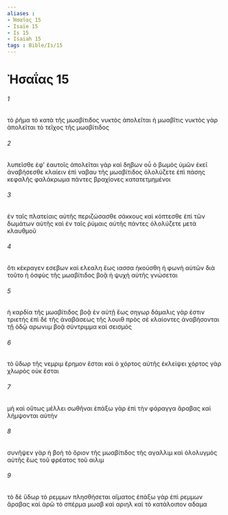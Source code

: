 ```yaml
---
aliases : 
- Ἠσαΐας 15
- Isaïe 15
- Is 15
- Isaiah 15
tags : Bible/Is/15
---
```


# Ἠσαΐας 15

###### 1
τὸ ῥῆμα τὸ κατὰ τῆς μωαβίτιδος νυκτὸς ἀπολεῖται ἡ μωαβῖτις νυκτὸς γὰρ ἀπολεῖται τὸ τεῖχος τῆς μωαβίτιδος
###### 2
λυπεῖσθε ἐφ' ἑαυτοῖς ἀπολεῖται γὰρ καὶ δηβων οὗ ὁ βωμὸς ὑμῶν ἐκεῖ ἀναβήσεσθε κλαίειν ἐπὶ ναβαυ τῆς μωαβίτιδος ὀλολύζετε ἐπὶ πάσης κεφαλῆς φαλάκρωμα πάντες βραχίονες κατατετμημένοι
###### 3
ἐν ταῖς πλατείαις αὐτῆς περιζώσασθε σάκκους καὶ κόπτεσθε ἐπὶ τῶν δωμάτων αὐτῆς καὶ ἐν ταῖς ῥύμαις αὐτῆς πάντες ὀλολύζετε μετὰ κλαυθμοῦ
###### 4
ὅτι κέκραγεν εσεβων καὶ ελεαλη ἕως ιασσα ἠκούσθη ἡ φωνὴ αὐτῶν διὰ τοῦτο ἡ ὀσφὺς τῆς μωαβίτιδος βοᾷ ἡ ψυχὴ αὐτῆς γνώσεται
###### 5
ἡ καρδία τῆς μωαβίτιδος βοᾷ ἐν αὐτῇ ἕως σηγωρ δάμαλις γάρ ἐστιν τριετής ἐπὶ δὲ τῆς ἀναβάσεως τῆς λουιθ πρὸς σὲ κλαίοντες ἀναβήσονται τῇ ὁδῷ αρωνιιμ βοᾷ σύντριμμα καὶ σεισμός
###### 6
τὸ ὕδωρ τῆς νεμριμ ἔρημον ἔσται καὶ ὁ χόρτος αὐτῆς ἐκλείψει χόρτος γὰρ χλωρὸς οὐκ ἔσται
###### 7
μὴ καὶ οὕτως μέλλει σωθῆναι ἐπάξω γὰρ ἐπὶ τὴν φάραγγα ἄραβας καὶ λήμψονται αὐτήν
###### 8
συνῆψεν γὰρ ἡ βοὴ τὸ ὅριον τῆς μωαβίτιδος τῆς αγαλλιμ καὶ ὀλολυγμὸς αὐτῆς ἕως τοῦ φρέατος τοῦ αιλιμ
###### 9
τὸ δὲ ὕδωρ τὸ ρεμμων πλησθήσεται αἵματος ἐπάξω γὰρ ἐπὶ ρεμμων ἄραβας καὶ ἀρῶ τὸ σπέρμα μωαβ καὶ αριηλ καὶ τὸ κατάλοιπον αδαμα
